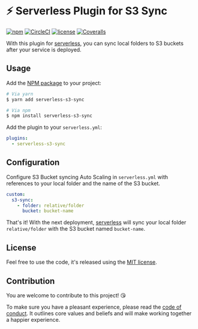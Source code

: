 # ⚡️ Serverless Plugin for S3 Sync

[![npm](https://img.shields.io/npm/v/serverless-s3-sync.svg)](https://www.npmjs.com/package/serverless-s3-sync)
[![CircleCI](https://img.shields.io/circleci/project/github/sbstjn/serverless-s3-sync/master.svg)](https://circleci.com/gh/sbstjn/serverless-s3-sync)
[![license](https://img.shields.io/github/license/sbstjn/serverless-s3-sync.svg)](https://github.com/sbstjn/serverless-s3-sync/blob/master/LICENSE.md)
[![Coveralls](https://img.shields.io/coveralls/sbstjn/serverless-s3-sync.svg)](https://coveralls.io/github/sbstjn/serverless-s3-sync)

With this plugin for [serverless](https://serverless.com), you can sync local folders to S3 buckets after your service is deployed.

## Usage

Add the [NPM package](https://www.npmjs.com/package/serverless-s3-sync) to your project:

```bash
# Via yarn
$ yarn add serverless-s3-sync

# Via npm
$ npm install serverless-s3-sync
```

Add the plugin to your `serverless.yml`:

```yaml
plugins:
  - serverless-s3-sync
```

## Configuration

Configure S3 Bucket syncing Auto Scaling in `serverless.yml` with references to your local folder and the name of the S3 bucket.

```yaml
custom:
  s3-sync:
    - folder: relative/folder
      bucket: bucket-name
```

That's it! With the next deployment, [serverless](https://serverless.com) will sync your local folder `relative/folder` with the S3 bucket named `bucket-name`. 

## License

Feel free to use the code, it's released using the [MIT license](LICENSE.md).

## Contribution

You are welcome to contribute to this project! 😘 

To make sure you have a pleasant experience, please read the [code of conduct](CODE_OF_CONDUCT.md). It outlines core values and beliefs and will make working together a happier experience.

